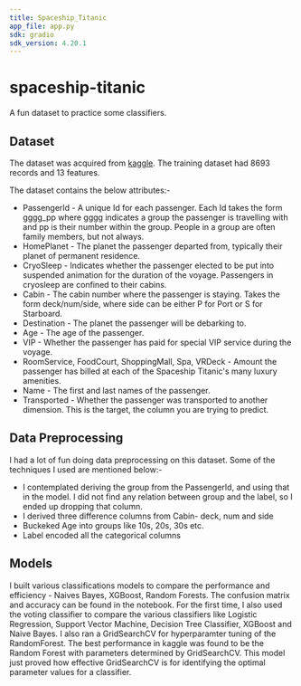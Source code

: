 ```yaml
---
title: Spaceship_Titanic
app_file: app.py
sdk: gradio
sdk_version: 4.20.1
---
```

# spaceship-titanic
A fun dataset to practice some classifiers.

## Dataset
The dataset was acquired from [kaggle](https://www.kaggle.com/competitions/spaceship-titanic/data). The training dataset had 8693 records and 13 features.

The dataset contains the below attributes:-

+ PassengerId - A unique Id for each passenger. Each Id takes the form gggg_pp where gggg indicates a group the passenger is travelling with and pp is their number within the group. People in a group are often family members, but not always.
+ HomePlanet - The planet the passenger departed from, typically their planet of permanent residence.
+ CryoSleep - Indicates whether the passenger elected to be put into suspended animation for the duration of the voyage. Passengers in cryosleep are confined to their cabins.
+ Cabin - The cabin number where the passenger is staying. Takes the form deck/num/side, where side can be either P for Port or S for Starboard.
+ Destination - The planet the passenger will be debarking to.
+ Age - The age of the passenger.
+ VIP - Whether the passenger has paid for special VIP service during the voyage.
+ RoomService, FoodCourt, ShoppingMall, Spa, VRDeck - Amount the passenger has billed at each of the Spaceship Titanic's many luxury amenities.
+ Name - The first and last names of the passenger.
+ Transported - Whether the passenger was transported to another dimension. This is the target, the column you are trying to predict.

## Data Preprocessing
I had a lot of fun doing data preprocessing on this dataset. Some of the techniques I used are mentioned below:-
+ I contemplated deriving the group from the PassengerId, and using that in the model. I did not find any relation between group and the label, so I ended up dropping that column.
+ I derived three difference columns from Cabin- deck, num and side
+ Buckeked Age into groups like 10s, 20s, 30s etc.
+ Label encoded all the categorical columns 

## Models
I built various classifications models to compare the performance and efficiency - Naives Bayes, XGBoost, Random Forests. The confusion matrix and accuracy can be found in the notebook.
For the first time, I also used the voting classifier to compare the various classifiers like Logistic Regression, Support Vector Machine, Decision Tree Classifier, XGBoost and Naive Bayes. I also ran a GridSearchCV for hyperparamter tuning of the RandomForest. The best performance in kaggle was found to be the Random Forest with parameters determined by GridSearchCV. This model just proved how effective GridSearchCV is for identifying the optimal parameter values for a classifier.


